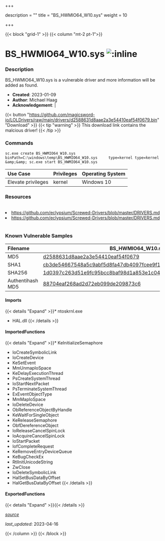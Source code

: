 +++

description = ""
title = "BS_HWMIO64_W10.sys"
weight = 10

+++


{{< block "grid-1" >}}
{{< column "mt-2 pt-1">}}


# BS_HWMIO64_W10.sys ![:inline](/images/twitter_verified.png) 


### Description

BS_HWMIO64_W10.sys is a vulnerable driver and more information will be added as found.

- **Created**: 2023-01-09
- **Author**: Michael Haag
- **Acknowledgement**:  | [](https://twitter.com/)

{{< button "https://github.com/magicsword-io/LOLDrivers/raw/main/drivers/d2588631d8aae2a3e54410eaf54f0679.bin" "Download" >}}
{{< tip "warning" >}}
This download link contains the malcious driver!
{{< /tip >}}

### Commands

```
sc.exe create BS_HWMIO64_W10.sys binPath=C:\windows\temp\BS_HWMIO64_W10.sys     type=kernel type=kernel &amp;&amp; sc.exe start BS_HWMIO64_W10.sys
```

| Use Case | Privileges | Operating System | 
|:---- | ---- | ---- |
| Elevate privileges | kernel | Windows 10 |

### Resources
<br>
<li><a href=" https://github.com/eclypsium/Screwed-Drivers/blob/master/DRIVERS.md"> https://github.com/eclypsium/Screwed-Drivers/blob/master/DRIVERS.md</a></li>
<li><a href="https://github.com/eclypsium/Screwed-Drivers/blob/master/DRIVERS.md">https://github.com/eclypsium/Screwed-Drivers/blob/master/DRIVERS.md</a></li>
<br>

### Known Vulnerable Samples

| Filename | BS_HWMIO64_W10.sys |
|:---- | ---- | 
| MD5 | <a href="https://www.virustotal.com/gui/file/d2588631d8aae2a3e54410eaf54f0679">d2588631d8aae2a3e54410eaf54f0679</a> |
| SHA1 | <a href="https://www.virustotal.com/gui/file/cb3de54667548a5c9abf5d8fa47db4097fcee9f1">cb3de54667548a5c9abf5d8fa47db4097fcee9f1</a> |
| SHA256 | <a href="https://www.virustotal.com/gui/file/1d0397c263d51e9fc95bcc8baf98d1a853e1c0401cd0e27c7bf5da3fba1c93a8">1d0397c263d51e9fc95bcc8baf98d1a853e1c0401cd0e27c7bf5da3fba1c93a8</a> |
| Authentihash MD5 | <a href="https://www.virustotal.com/gui/search/authentihash%253A88704eaf268ad2d72eb099de209873c6">88704eaf268ad2d72eb099de209873c6</a> || Authentihash SHA1 | <a href="https://www.virustotal.com/gui/search/authentihash%253A2d8499e9b45d7ae198cab59c7435bc83cd4162a0">2d8499e9b45d7ae198cab59c7435bc83cd4162a0</a> || Authentihash SHA256 | <a href="https://www.virustotal.com/gui/search/authentihash%253Ac3fa4872fd2c286904a0cf37a392ef89fb6ba2a84fc9e1b66c70e0cb5ae28efa">c3fa4872fd2c286904a0cf37a392ef89fb6ba2a84fc9e1b66c70e0cb5ae28efa</a> || Signature | Microsoft Windows Hardware Compatibility Publisher, Microsoft Windows Third Party Component CA 2014, Microsoft Root Certificate Authority 2010   || Company | BIOSTAR Group || Description | I/O Interface driver file || Product | BIOSTAR I/O driver || OriginalFilename | BS_HWMIO64_W10.sys |
#### Imports
{{< details "Expand" >}}* ntoskrnl.exe
* HAL.dll
{{< /details >}}
#### ImportedFunctions
{{< details "Expand" >}}* KeInitializeSemaphore
* IoCreateSymbolicLink
* IoCreateDevice
* KeSetEvent
* MmUnmapIoSpace
* KeDelayExecutionThread
* PsCreateSystemThread
* IoStartNextPacket
* PsTerminateSystemThread
* ExEventObjectType
* MmMapIoSpace
* IoDeleteDevice
* ObReferenceObjectByHandle
* KeWaitForSingleObject
* KeReleaseSemaphore
* ObfDereferenceObject
* IoReleaseCancelSpinLock
* IoAcquireCancelSpinLock
* IoStartPacket
* IofCompleteRequest
* KeRemoveEntryDeviceQueue
* KeBugCheckEx
* RtlInitUnicodeString
* ZwClose
* IoDeleteSymbolicLink
* HalSetBusDataByOffset
* HalGetBusDataByOffset
{{< /details >}}
#### ExportedFunctions
{{< details "Expand" >}}{{< /details >}}



[*source*](https://github.com/magicsword-io/LOLDrivers/tree/main/yaml/bs_hwmio64_w10.yaml)

*last_updated:* 2023-04-16








{{< /column >}}
{{< /block >}}
